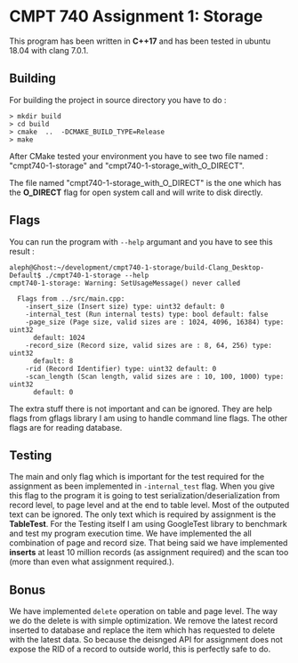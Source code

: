 # CMPT 740 Assignment 1: Storage

This program has been written in **C++17** and has been tested in ubuntu 18.04 with clang 7.0.1. 


## Building

For building the project in source directory you have to do : 
```
> mkdir build
> cd build
> cmake  ..  -DCMAKE_BUILD_TYPE=Release
> make
```
After CMake tested your environment you have to see two file named : "cmpt740-1-storage" and "cmpt740-1-storage_with_O_DIRECT".

The file named "cmpt740-1-storage_with_O_DIRECT" is the one which has the **O_DIRECT** flag for open system call and will write to disk directly.

## Flags

You can run the program with `--help` argumant and you have to see this result :

```
aleph@Ghost:~/development/cmpt740-1-storage/build-Clang_Desktop-Default$ ./cmpt740-1-storage --help
cmpt740-1-storage: Warning: SetUsageMessage() never called

  Flags from ../src/main.cpp:
    -insert_size (Insert size) type: uint32 default: 0
    -internal_test (Run internal tests) type: bool default: false
    -page_size (Page size, valid sizes are : 1024, 4096, 16384) type: uint32
      default: 1024
    -record_size (Record size, valid sizes are : 8, 64, 256) type: uint32
      default: 8
    -rid (Record Identifier) type: uint32 default: 0
    -scan_length (Scan length, valid sizes are : 10, 100, 1000) type: uint32
      default: 0
```

The extra stuff there is not important and can be ignored. They are help flags from gflags library I am using to handle command line flags. The other flags are for reading database.

## Testing

The main and only flag which is important for the test required for the assignment as been implemented in `-internal_test` flag. When you give this flag to the program it is going to test serialization/deserialization from record level, to page level and at the end to table level. Most of the outputed text can be ignored. The only text which is required by assignment is the **TableTest**. For the Testing itself I am using GoogleTest library to benchmark and test my program execution time. We have implemented the all combination of page and record size. That being said we have implemented **inserts** at least 10 million records (as assignment required) and the scan too (more than even what assignment required.). 


## Bonus

We have implemented `delete` operation on table and page level. The way we do the delete is with simple optimization. We remove the latest record inserted to database and replace the item which has requested to delete with the latest data. So because the deisnged API for assignment does not expose the RID of a record to outside world, this is perfectly safe to do. 


